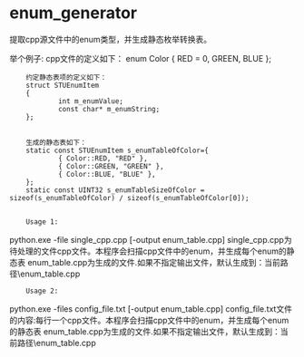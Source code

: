 # enum_generator
提取cpp源文件中的enum类型，并生成静态枚举转换表。


举个例子:
        cpp文件的定义如下：
        enum Color
        {
                RED = 0,
                GREEN,
                BLUE
        };

        约定静态表项的定义如下：
        struct STUEnumItem
        {
                int m_enumValue;
                const char* m_enumString;
        };


        生成的静态表如下：
        static const STUEnumItem s_enumTableOfColor={
                { Color::RED, "RED" },
                { Color::GREEN, "GREEN" },
                { Color::BLUE, "BLUE" },
        };
        static const UINT32 s_enumTableSizeOfColor = sizeof(s_enumTableOfColor) / sizeof(s_enumTableOfColor[0]);


        Usage 1:
  python.exe -file single_cpp.cpp [-output enum_table.cpp]
                single_cpp.cpp为待处理的文件cpp文件。本程序会扫描cpp文件中的enum，并生成每个enum的静态表
                enum_table.cpp为生成的文件.如果不指定输出文件，默认生成到：当前路径\enum_table.cpp


        Usage 2:
  python.exe -files config_file.txt [-output enum_table.cpp]
                config_file.txt文件的内容:每行一个cpp文件。本程序会扫描cpp文件中的enum，并生成每个enum的静态表
                enum_table.cpp为生成的文件.如果不指定输出文件，默认生成到：当前路径\enum_table.cpp
